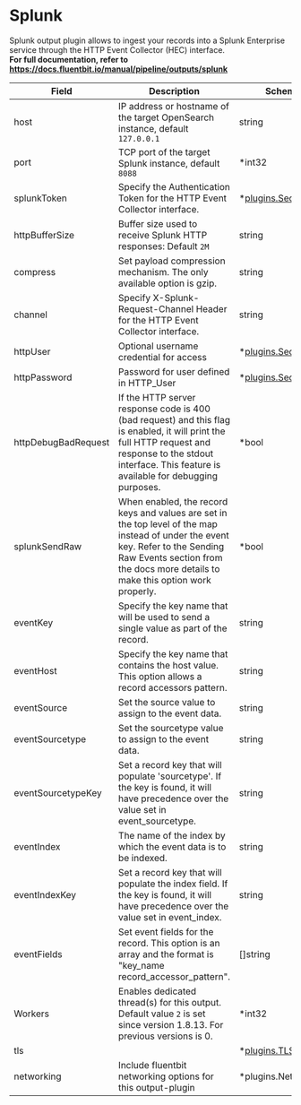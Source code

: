 # Splunk

Splunk output plugin allows to ingest your records into a Splunk Enterprise service through the HTTP Event Collector (HEC) interface. <br /> **For full documentation, refer to https://docs.fluentbit.io/manual/pipeline/outputs/splunk**


| Field | Description | Scheme |
| ----- | ----------- | ------ |
| host | IP address or hostname of the target OpenSearch instance, default `127.0.0.1` | string |
| port | TCP port of the target Splunk instance, default `8088` | *int32 |
| splunkToken | Specify the Authentication Token for the HTTP Event Collector interface. | *[plugins.Secret](../secret.md) |
| httpBufferSize | Buffer size used to receive Splunk HTTP responses: Default `2M` | string |
| compress | Set payload compression mechanism. The only available option is gzip. | string |
| channel | Specify X-Splunk-Request-Channel Header for the HTTP Event Collector interface. | string |
| httpUser | Optional username credential for access | *[plugins.Secret](../secret.md) |
| httpPassword | Password for user defined in HTTP_User | *[plugins.Secret](../secret.md) |
| httpDebugBadRequest | If the HTTP server response code is 400 (bad request) and this flag is enabled, it will print the full HTTP request and response to the stdout interface. This feature is available for debugging purposes. | *bool |
| splunkSendRaw | When enabled, the record keys and values are set in the top level of the map instead of under the event key. Refer to the Sending Raw Events section from the docs more details to make this option work properly. | *bool |
| eventKey | Specify the key name that will be used to send a single value as part of the record. | string |
| eventHost | Specify the key name that contains the host value. This option allows a record accessors pattern. | string |
| eventSource | Set the source value to assign to the event data. | string |
| eventSourcetype | Set the sourcetype value to assign to the event data. | string |
| eventSourcetypeKey | Set a record key that will populate 'sourcetype'. If the key is found, it will have precedence over the value set in event_sourcetype. | string |
| eventIndex | The name of the index by which the event data is to be indexed. | string |
| eventIndexKey | Set a record key that will populate the index field. If the key is found, it will have precedence over the value set in event_index. | string |
| eventFields | Set event fields for the record. This option is an array and the format is \"key_name record_accessor_pattern\". | []string |
| Workers | Enables dedicated thread(s) for this output. Default value `2` is set since version 1.8.13. For previous versions is 0. | *int32 |
| tls |  | *[plugins.TLS](../tls.md) |
| networking | Include fluentbit networking options for this output-plugin | *plugins.Networking |
